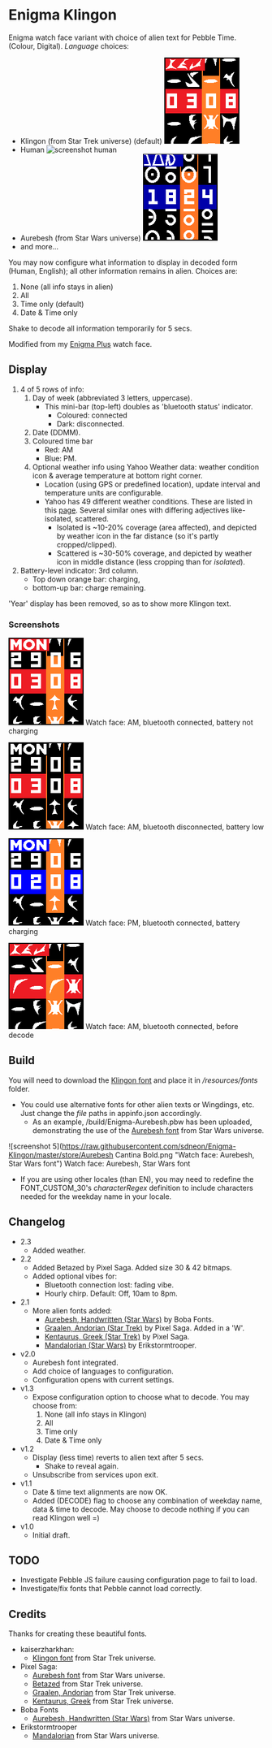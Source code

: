 Enigma Klingon
==============
Enigma watch face variant with choice of alien text for Pebble Time. (Colour, Digital). _Language_ choices:
* Klingon (from Star Trek universe) (default) ![screenshot Klingon](https://raw.githubusercontent.com/sdneon/Enigma-Klingon/master/store/pebble-screenshot-5.png "Watch face in Klingon")
* Human ![screenshot human](https://raw.githubusercontent.com/sdneon/Enigma-plus/master/store/pebble-screenshot-1-AM.png "Watch face in Human")
* Aurebesh (from Star Wars universe) ![screenshot aurebesh](https://raw.githubusercontent.com/sdneon/Enigma-Klingon/master/store/pebble-screenshot-6-aurebesh.png "Watch face in Aurebesh, Star Wars font")
* and more...

You may now configure what information to display in decoded form (Human, English); all other information remains in alien. Choices are:
1. None (all info stays in alien)
2. All
3. Time only (default)
4. Date & Time only

Shake to decode all information temporarily for 5 secs.

Modified from my [Enigma Plus](https://github.com/sdneon/Enigma-plus) watch face.

## Display
1. 4 of 5 rows of info:
    1. Day of week (abbreviated 3 letters, uppercase).
        * This mini-bar (top-left) doubles as 'bluetooth status' indicator.
            * Coloured: connected
            * Dark: disconnected.
    2. Date (DDMM).
    3. Coloured time bar
        * Red: AM
        * Blue: PM.
    4. Optional weather info using Yahoo Weather data: weather condition icon & average temperature at bottom right corner.
        * Location (using GPS or predefined location), update interval and temperature units are configurable.
        * Yahoo has 49 different weather conditions. These are listed in this [page](http://yunharla.altervista.org/pebble/weather-codes.html). Several similar ones with differing adjectives like- isolated, scattered.
            * Isolated is ~10-20% coverage (area affected), and depicted by weather icon in the far distance (so it's partly cropped/clipped).
            * Scattered is ~30-50% coverage, and depicted by weather icon in middle distance (less cropping than for _isolated_).
2. Battery-level indicator: 3rd column.
    * Top down orange bar: charging,
    * bottom-up bar: charge remaining.

'Year' display has been removed, so as to show more Klingon text.

### Screenshots
![screenshot 1](https://raw.githubusercontent.com/sdneon/Enigma-Klingon/master/store/pebble-screenshot-1-AM.png "Watch face: AM, bluetooth connected, battery not charging")
Watch face: AM, bluetooth connected, battery not charging

![screenshot 2](https://raw.githubusercontent.com/sdneon/Enigma-Klingon/master/store/pebble-screenshot-2-AM,DC.png "Watch face: AM, bluetooth disconnected, battery low")
Watch face: AM, bluetooth disconnected, battery low

![screenshot 3](https://raw.githubusercontent.com/sdneon/Enigma-Klingon/master/store/pebble-screenshot-3-PM,charging.png "Watch face: PM, bluetooth connected, battery charging")
Watch face: PM, bluetooth connected, battery charging

![screenshot 4](https://raw.githubusercontent.com/sdneon/Enigma-Klingon/master/store/pebble-screenshot-4-before-decode.png "Watch face: AM, bluetooth connected, before decode")
Watch face: AM, bluetooth connected, before decode

## Build
You will need to download the [Klingon font](http://www.dafont.com/klingon-font.font) and place it in _/resources/fonts_ folder.
 * You could use alternative fonts for other alien texts or Wingdings, etc. Just change the _file_ paths in appinfo.json accordingly.
   * As an example, /build/Enigma-Aurebesh.pbw has been uploaded, demonstrating the use of the [Aurebesh font](http://www.dafont.com/aurebesh.font) from Star Wars universe.

![screenshot 5](https://raw.githubusercontent.com/sdneon/Enigma-Klingon/master/store/Aurebesh Cantina Bold.png "Watch face: Aurebesh, Star Wars font")
Watch face: Aurebesh, Star Wars font

 * If you are using other locales (than EN), you may need to redefine the FONT_CUSTOM_30's _characterRegex_ definition to include characters needed for the weekday name in your locale.

## Changelog
* 2.3
  * Added weather.
* 2.2
  * Added Betazed by Pixel Saga. Added size 30 & 42 bitmaps.
  * Added optional vibes for:
    * Bluetooth connection lost: fading vibe.
    * Hourly chirp. Default: Off, 10am to 8pm.
* 2.1
  * More alien fonts added:
    * [Aurebesh, Handwritten (Star Wars)](http://www.fontspace.com/boba-fonts/aurek-besh-hand) by Boba Fonts.
    * [Graalen, Andorian (Star Trek)](http://memory-beta.wikia.com/wiki/Andorian_languages) by Pixel Saga. Added in a 'W'.
    * [Kentaurus, Greek (Star Trek)](http://www.dafont.com/kentaurus.font) by Pixel Saga.
    * [Mandalorian (Star Wars)](http://www.dafont.com/mandalorian.font) by Erikstormtrooper.
* v2.0
  * Aurebesh font integrated.
  * Add choice of languages to configuration.
  * Configuration opens with current settings.
* v1.3
  * Expose configuration option to choose what to decode. You may choose from:
    1. None (all info stays in Klingon)
    2. All
    3. Time only
    4. Date & Time only
* v1.2
  * Display (less time) reverts to alien text after 5 secs.
    * Shake to reveal again.
  * Unsubscribe from services upon exit.
* v1.1
  * Date & time text alignments are now OK.
  * Added (DECODE) flag to choose any combination of weekday name, data & time to decode. May choose to decode nothing if you can read Klingon well =)
* v1.0
  * Initial draft.
  
## TODO
* Investigate Pebble JS failure causing configuration page to fail to load.
* Investigate/fix fonts that Pebble cannot load correctly.

## Credits
Thanks for creating these beautiful fonts.
* kaiserzharkhan:
  * [Klingon font](http://www.dafont.com/klingon-font.font) from Star Trek universe.
* Pixel Saga:
  * [Aurebesh font](http://www.dafont.com/aurebesh.font) from Star Wars universe.
  * [Betazed](http://www.dafont.com/betazed.font) from Star Trek universe.
  * [Graalen, Andorian](http://memory-beta.wikia.com/wiki/Andorian_languages)  from Star Trek universe.
  * [Kentaurus, Greek](http://www.dafont.com/kentaurus.font) from Star Trek universe.
* Boba Fonts
  * [Aurebesh, Handwritten (Star Wars)](http://www.fontspace.com/boba-fonts/aurek-besh-hand)  from Star Wars universe.
* Erikstormtrooper
  * [Mandalorian](http://www.dafont.com/mandalorian.font) from Star Wars universe.

